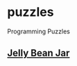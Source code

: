 # puzzles
Programming Puzzles

## [Jelly Bean Jar](./src/main/java/com/ulisesbocchio/github/puzzles/jellybean)
